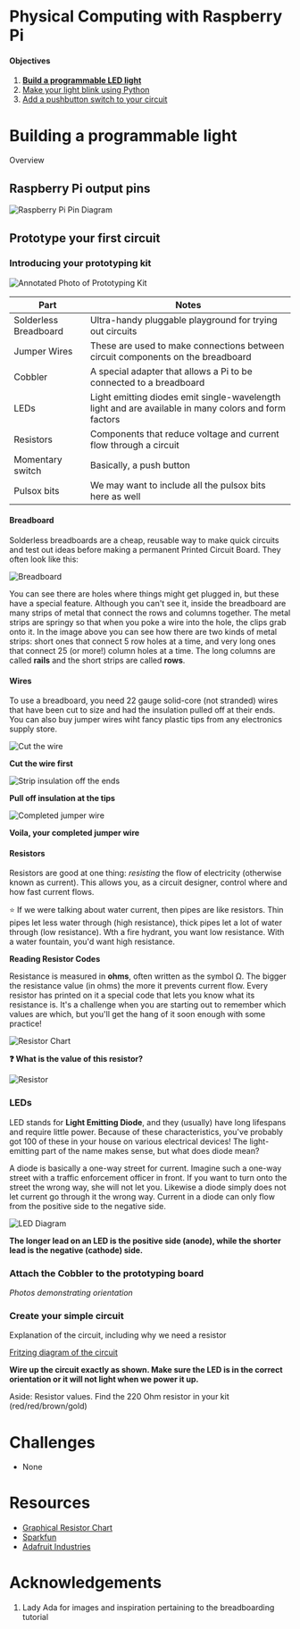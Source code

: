 Physical Computing with Raspberry Pi
====================================

#### Objectives
1. **[Build a programmable LED light](01-led.md)**
2. [Make your light blink using Python](02-programming.md)
3. [Add a pushbutton switch to your circuit](03-switch.md)

# Building a programmable light

Overview

## Raspberry Pi output pins

![Raspberry Pi Pin Diagram](images/GPIO_Pi2.png)

## Prototype your first circuit

### Introducing your prototyping kit



![Annotated Photo of Prototyping Kit](images/prototyping.jpg)

| Part | Notes |
|------|-------|
| Solderless Breadboard | Ultra-handy pluggable playground for trying out circuits |
| Jumper Wires | These are used to make connections between circuit components on the breadboard |
| Cobbler | A special adapter that allows a Pi to be connected to a breadboard |
| LEDs | Light emitting diodes emit single-wavelength light and are available in many colors and form factors |
| Resistors | Components that reduce voltage and current flow through a circuit |
| Momentary switch | Basically, a push button |
| Pulsox bits | We may want to include all the pulsox bits here as well |

#### Breadboard

Solderless breadboards are a cheap, reusable way to make quick circuits and test out ideas before making a permanent Printed Circuit Board. They often look like this:

![Breadboard](images/breadboard.jpg)

You can see there are holes where things might get plugged in, but these have a special feature. Although you can't see it, inside the breadboard are many strips of metal that connect the rows and columns together. The metal strips are springy so that when you poke a wire into the hole, the clips grab onto it. In the image above you can see how there are two kinds of metal strips: short ones that connect 5 row holes at a time, and very long ones that connect 25 (or more!) column holes at a time. The long columns are called **rails** and the short strips are called **rows**.

#### Wires

To use a breadboard, you need 22 gauge solid-core (not stranded) wires that have been cut to size and had the insulation pulled off at their ends. You can also buy jumper wires wiht fancy plastic tips from any electronics supply store.

![Cut the wire](images/jumpercut.jpg)

**Cut the wire first**

![Strip insulation off the ends](images/jumperstrip.jpg)

**Pull off insulation at the tips**

![Completed jumper wire](images/jumper.jpg)

**Voila, your completed jumper wire**

#### Resistors

Resistors are good at one thing: *resisting* the flow of electricity (otherwise known as current). This allows you, as a circuit designer, control where and how fast current flows.

:star: If we were talking about water current, then pipes are like resistors. Thin pipes let less water through (high resistance), thick pipes let a lot of water through (low resistance). Wth a fire hydrant, you want low resistance. With a water fountain, you'd want high resistance.

**Reading Resistor Codes**

Resistance is measured in **ohms**, often written as the symbol Ω. The bigger the resistance value (in ohms) the more it prevents current flow. Every resistor has printed on it a special code that lets you know what its resistance is. It's a challenge when you are starting out to remember which values are which, but you'll get the hang of it soon enough with some practice!

![Resistor Chart](images/rescolorcode.jpg)

**:question: What is the value of this resistor?**

![Resistor](images/resistor.jpg)

### LEDs

LED stands for **Light Emitting Diode**, and they (usually) have long lifespans and require little power. Because of these characteristics, you've probably got 100 of these in your house on various electrical devices! The light-emitting part of the name makes sense, but what does diode mean?

A diode is basically a one-way street for current. Imagine such a one-way street with a traffic enforcement officer in front. If you want to turn onto the street the wrong way, she will not let you. Likewise a diode simply does not let current go through it the wrong way. Current in a diode can only flow from the positive side to the negative side.

![LED Diagram](images/led_diagram.png)

**The longer lead on an LED is the positive side (anode), while the shorter lead is the negative (cathode) side.**

### Attach the Cobbler to the prototyping board

*Photos demonstrating orientation*

### Create your simple circuit

Explanation of the circuit, including why we need a resistor

[Fritzing diagram of the circuit](images/led-fritz.png)

**Wire up the circuit exactly as shown.  Make sure  the LED is in the correct orientation or it will not light when we power it up.**

Aside: Resistor values. Find the 220 Ohm resistor in your kit (red/red/brown/gold)

# Challenges
* None

# Resources
* [Graphical Resistor Chart](http://resistor.cherryjourney.pt)
* [Sparkfun](http://www.sparkfun.com/)
* [Adafruit Industries](http://www.adafruit.com/)

# Acknowledgements
1. Lady Ada for images and inspiration pertaining to the breadboarding tutorial


